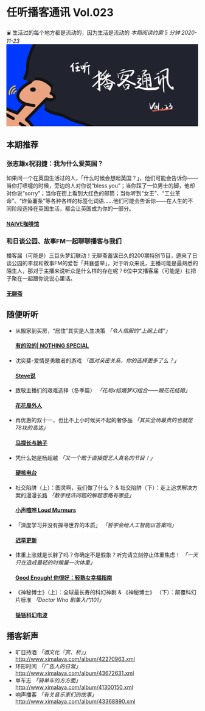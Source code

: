# 任听播客通讯 Vol.023
⛲️ 生活过的每个地方都是流动的，因为生活是流动的
_本期阅读约需 5 分钟_
_2020-11-23_
![](./img/vol_023_small.png)


## 本期推荐

### 张志雄x祝羽捷：我为什么爱英国？
如果问一个在英国生活过的人，「什么时候会想起英国？」，他们可能会告诉你——当你打喷嚏的时候，旁边的人对你说“bless you”；当你踩了一位男士的脚，他却对你说“sorry”；当你在街上看到大红色的邮筒；当你听到“女王”、“工业革命”、“炸鱼薯条”等各种各样的标签化词语……他们可能会告诉你——在人生的不同阶段选择在英国生活，都会让英国成为你的一部分。
#### [NAIVE咖啡馆](https://api.vistopia.com.cn/rss/program/156.xml)

### 和日谈公园、故事FM一起聊聊播客与我们
播客届（可能是）三巨头梦幻联动！无聊斋蓄谋已久的200期特别节目，邀来了日谈公园的李叔和故事FM的爱哲「共襄盛举」。对于听众来说，主播可能是最熟悉的陌生人，那对于主播来说听众是什么样的存在呢？6位中文播客届（可能是）扛把子聚在一起跟你说说心里话。
#### [无聊斋](http://www.ximalaya.com/album/14302859.xml)


## 随便听听

* 从搬家到买房，“居住”其实是人生决策 _「令人信服的“上纲上线”」_
  #### [有的没的| NOTHING SPECIAL](http://www.ximalaya.com/album/41257517.xml)
* 沈奕斐-爱情是勇敢者的游戏 _「面对亲密关系，你的选择更多了么？」_
  #### [Steve说](https://feeds.fireside.fm/steve/rss)
* 致敬主播们的艰难选择（冬季篇）  _「花局x结婚梦幻组合——跟花花结婚」_
  #### [花花局外人](http://rss.lizhi.fm/rss/27718104.xml)
* 再优惠的双十一，也比不上小时候买不起的奢侈品 _「其实全场最贵的也就是78块的高达」_
  #### [马探长与驰子](http://www.ximalaya.com/album/41182015.xml)
* 凭什么她是杨超越 _「又一个敢于直接提艺人真名的节目！」_
  #### [硬核电台](http://www.ximalaya.com/album/5618761.xml)
* 社交陷阱（上）：图灵啊，我们做了什么？ & 社交陷阱（下）：走上追求解决方案的漫漫长路 _「数字经济问题的解题思路有哪些」_
  #### [小声喧哗 Loud Murmurs](https://loudmurmursfm.com/episodes/feed.xml)
* 「深度学习并没有探寻世界的本质」 _「哲学会给人工智能以答案吗」_
  #### [迟早更新](https://podcast.weareones.com/rss)
* 体重上涨就是长胖了吗？你确定不是假象？听完请立刻停止体重焦虑！ _「一天只在造成最轻的时候量一次体重」_
  #### [Good Enough! 你很好：轻熟女幸福指南](http://www.ximalaya.com/album/40669068.xml)
* 《神秘博士》（上）：全球最长寿的科幻神剧 & 《神秘博士》 （下）：颠覆科幻片标准 _「Doctor Who 剧集入门101」_
  #### [铥铥科幻电波](https://s1.proxy.wavpub.com/diudiusci-fi.xml)


## 播客新声

* 旷日持酒  _「酒文化『赏、析』」_
  http://www.ximalaya.com/album/42270963.xml
* 环形时间 _「广告人的日常」_
  http://www.ximalaya.com/album/43672631.xml
* 单车志  _「骑单车的方方面」_
  http://www.ximalaya.com/album/41300150.xml
* 响声播客  _「有关音乐家们的故事」_
  http://www.ximalaya.com/album/43368890.xml

